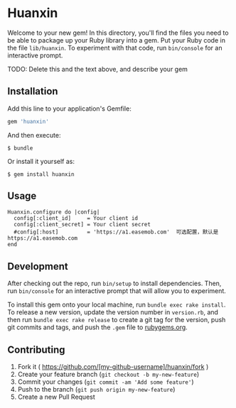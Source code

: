 # Huanxin

Welcome to your new gem! In this directory, you'll find the files you need to be able to package up your Ruby library into a gem. Put your Ruby code in the file `lib/huanxin`. To experiment with that code, run `bin/console` for an interactive prompt.

TODO: Delete this and the text above, and describe your gem

## Installation

Add this line to your application's Gemfile:

```ruby
gem 'huanxin'
```

And then execute:

    $ bundle

Or install it yourself as:

    $ gem install huanxin

## Usage

    Huanxin.configure do |config|
      config[:client_id]     = Your client id 
      config[:client_secret] = Your client secret 
      #config[:host]         = 'https://a1.easemob.com'  可选配置，默认是 https://a1.easemob.com
    end 

## Development

After checking out the repo, run `bin/setup` to install dependencies. Then, run `bin/console` for an interactive prompt that will allow you to experiment.

To install this gem onto your local machine, run `bundle exec rake install`. To release a new version, update the version number in `version.rb`, and then run `bundle exec rake release` to create a git tag for the version, push git commits and tags, and push the `.gem` file to [rubygems.org](https://rubygems.org).

## Contributing

1. Fork it ( https://github.com/[my-github-username]/huanxin/fork )
2. Create your feature branch (`git checkout -b my-new-feature`)
3. Commit your changes (`git commit -am 'Add some feature'`)
4. Push to the branch (`git push origin my-new-feature`)
5. Create a new Pull Request
